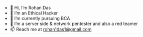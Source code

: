 - 👋 Hi, I’m Rohan Das
- 👀 I’m an Ethical Hacker
- 🌱 I’m currently pursuing BCA
- 💞️ I’m a server side & network pentester and also a red teamer
- 📫 Reach me at rohan1das1@gmail.com

<!---
0n3h0rnrh1n0/0n3h0rnrh1n0 is a ✨ special ✨ repository because its `README.md` (this file) appears on your GitHub profile.
You can click the Preview link to take a look at your changes.
--->
